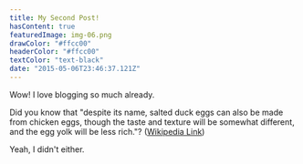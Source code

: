 ```yaml
---
title: My Second Post!
hasContent: true
featuredImage: img-06.png
drawColor: "#ffcc00"
headerColor: "#ffcc00"
textColor: "text-black"
date: "2015-05-06T23:46:37.121Z"
---
```


Wow! I love blogging so much already.

Did you know that "despite its name, salted duck eggs can also be made from
chicken eggs, though the taste and texture will be somewhat different, and the
egg yolk will be less rich."?
([Wikipedia Link](https://en.wikipedia.org/wiki/Salted_duck_egg))

Yeah, I didn't either.
